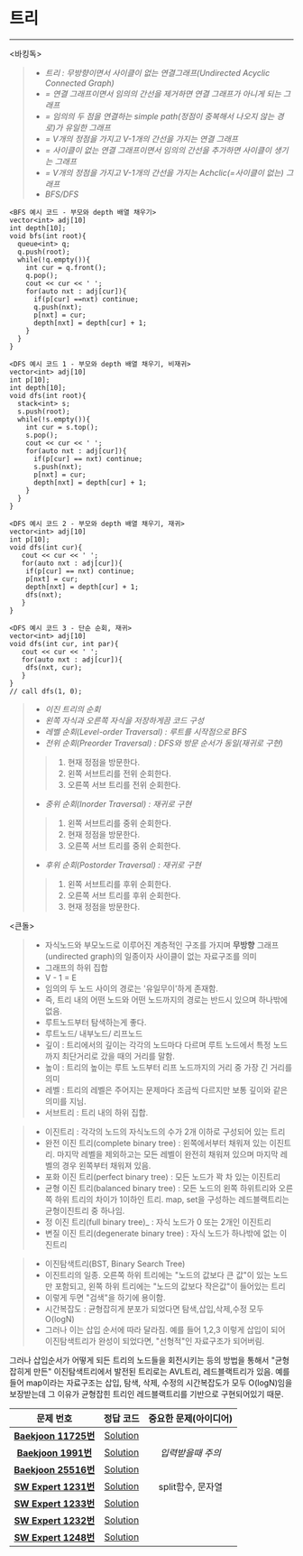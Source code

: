 # 트리   
____   
<바킹독>   
>*  _트리 : 무방향이면서 사이클이 없는 연결그래프(Undirected Acyclic Connected Graph)_
>*  _= 연결 그래프이면서 임의의 간선을 제거하면 연결 그래프가 아니게 되는 그래프_
>*  _= 임의의 두 점을 연결하는 simple path(정점이 중복해서 나오지 않는 경로)가 유일한 그래프_
>*  _= V개의 정점을 가지고 V-1개의 간선을 가지는 연결 그래프_
>*  _= 사이클이 없는 연결 그래프이면서 임의의 간선을 추가하면 사이클이 생기는 그래프_
>*  _= V개의 정점을 가지고 V-1개의 간선을 가지는 Achclic(=사이클이 없는) 그래프_
>*  _BFS/DFS_
```
<BFS 예시 코드 - 부모와 depth 배열 채우기>   
vector<int> adj[10]      
int depth[10];     
void bfs(int root){   
  queue<int> q;   
  q.push(root);   
  while(!q.empty()){   
    int cur = q.front();   
    q.pop();   
    cout << cur << ' ';   
    for(auto nxt : adj[cur]){   
      if(p[cur] ==nxt) continue;   
      q.push(nxt);   
      p[nxt] = cur;
      depth[nxt] = depth[cur] + 1;   
    }   
  }   
}   
```
```
<DFS 예시 코드 1 - 부모와 depth 배열 채우기, 비재귀>   
vector<int> adj[10]      
int p[10];  
int depth[10];
void dfs(int root){   
  stack<int> s;   
  s.push(root);   
  while(!s.empty()){   
    int cur = s.top();   
    s.pop();   
    cout << cur << ' ';   
    for(auto nxt : adj[cur]){   
      if(p[cur] == nxt) continue;   
      s.push(nxt);   
      p[nxt] = cur;
      depth[nxt] = depth[cur] + 1;   
    }   
  }   
}   
```
```
<DFS 예시 코드 2 - 부모와 depth 배열 채우기, 재귀>   
vector<int> adj[10]      
int p[10];     
void dfs(int cur){   
   cout << cur << ' ';
   for(auto nxt : adj[cur]){
    if(p[cur] == nxt) continue;
    p[nxt] = cur;
    depth[nxt] = depth[cur] + 1;
    dfs(nxt);
   }  
}   
```
```
<DFS 예시 코드 3 - 단순 순회, 재귀>   
vector<int> adj[10]      
void dfs(int cur, int par){   
   cout << cur << ' ';
   for(auto nxt : adj[cur]){
    dfs(nxt, cur);
   }  
}   
// call dfs(1, 0);
```
>*  _이진 트리의 순회_
>*  _왼쪽 자식과 오른쪽 자식을 저장하게끔 코드 구성_
>*  _레벨 순회(Level-order Traversal) : 루트를 시작점으로 BFS_
>*  _전위 순회(Preorder Traversal) : DFS와 방문 순서가 동일(재귀로 구현)_
>> 1. 현재 정점을 방문한다.    
>> 2. 왼쪽 서브트리를 전위 순회한다.   
>> 3. 오른쪽 서브 트리를 전위 순회한다.
>*  _중위 순회(Inorder Traversal) : 재귀로 구현_
>> 1. 왼쪽 서브트리를 중위 순회한다.    
>> 2. 현재 정점을 방문한다.   
>> 3. 오른쪽 서브 트리를 중위 순회한다.
>*  _후위 순회(Postorder Traversal) : 재귀로 구현_
>> 1. 왼쪽 서브트리를 후위 순회한다.    
>> 2. 오른쪽 서브 트리를 후위 순회한다.   
>> 3. 현재 정점을 방문한다.   

<큰돌>   
>* 자식노드와 부모노드로 이루어진 계층적인 구조를 가지며 __무방향__ 그래프(undirected graph)의 일종이자 사이클이 없는 자료구조를 의미   
>* 그래프의 하위 집합
>* V - 1 = E
>* 임의의 두 노드 사이의 경로는 '유일무이'하게 존재함.
>* 즉, 트리 내의 어떤 노드와 어떤 노드까지의 경로는 반드시 있으며 하나밖에 없음.
>* 루트노드부터 탐색하는게 좋다.
>* 루트노드/ 내부노드/ 리프노드
>* 깊이 : 트리에서의 깊이는 각각의 노드마다 다르며 루트 노드에서 특정 노드까지 최단거리로 갔을 때의 거리를 말함.
>* 높이 : 트리의 높이는 루트 노드부터 리프 노드까지의 거리 중 가장 긴 거리를 의미
>* 레벨 : 트리의 레벨은 주어지는 문제마다 조금씩 다르지만 보통 깊이와 같은 의미를 지님.
>* 서브트리 : 트리 내의 하위 집합.
   
   
   
>* 이진트리 : 각각의 노드의 자식노드의 수가 2개 이하로 구성되어 있는 트리   
>* 완전 이진 트리(complete binary tree) : 왼쪽에서부터 채워져 있는 이진트리. 마지막 레벨을 제외하고는 모든 레벨이 완전히 채워져 있으며 마지막 레벨의 경우 왼쪽부터 채워져 있음.
>* 포화 이진 트리(perfect binary tree) : 모든 노드가 꽉 차 있는 이진트리
>* 균형 이진 트리(balanced binary tree) : 모든 노드의 왼쪽 하위트리와 오른쪽 하위 트리의 차이가 1이하인 트리. map, set을 구성하는 레드블랙트리는 균형이진트리 중 하나임.
>* 정 이진 트리(full binary tree)_ : 자식 노드가 0 또는 2개인 이진트리
>* 변질 이진 트리(degenerate binary tree) : 자식 노드가 하나밖에 없는 이진트리
   
>* 이진탐색트리(BST, Binary Search Tree)
>* 이진트리의 일종. 오른쪽 하위 트리에는 "노드의 값보다 큰 값"이 있는 노드만 포함되고, 왼쪽 하위 트리에는 "노드의 값보다 작은값"이 들어있는 트리
>* 이렇게 두면 "검색"을 하기에 용이함.
>* 시간복잡도 : 균형잡히게 분포가 되었다면 탐색,삽입,삭제,수정 모두 O(logN)
>* 그러나 이는 삽입 순서에 따라 달라짐. 예를 들어 1,2,3 이렇게 삽입이 되어 이진탐색트리가 완성이 되었다면, "선형적"인 자료구조가 되어버림.



그러나 삽입순서가 어떻게 되든 트리의 노드들을 회전시키는 등의 방법을 통해서 "균형잡히게 만든" 이진탐색트리에서 발전된 트리로는 AVL트리, 레드블랙트리가 있음. 예를 들어 map이라는 자료구조는 삽입, 탐색, 삭제, 수정의 시간복잡도가 모두 O(logN)임을 보장받는데 그 이유가 균형잡힌 트리인 레드블랙트리를 기반으로 구현되어있기 때문.   



   

 

| 문제 번호 | 정답 코드 |  중요한 문제(아이디어) | 
| :--: | :--: |:--: |
| __[Baekjoon 11725번](https://www.acmicpc.net/problem/11725)__   | [Solution](https://github.com/jhmin-kk99/Algorithm-Study/blob/main/Tree/11725.cpp)    | |
| __[Baekjoon 1991번](https://www.acmicpc.net/problem/1991)__   | [Solution](https://github.com/jhmin-kk99/Algorithm-Study/blob/main/Tree/1991.cpp)    |_입력받을때 주의_|
| __[Baekjoon 25516번](https://www.acmicpc.net/problem/25516)__   | [Solution](https://github.com/jhmin-kk99/Algorithm-Study/blob/main/Tree/25516.cpp)    | |
| __[SW Expert 1231번](https://swexpertacademy.com/main/code/problem/problemDetail.do?contestProbId=AV140YnqAIECFAYD&categoryId=AV140YnqAIECFAYD&categoryType=CODE&problemTitle=1231&orderBy=FIRST_REG_DATETIME&selectCodeLang=ALL&select-1=&pageSize=10&pageIndex=1)__   | [Solution](https://github.com/jhmin-kk99/Algorithm-Study/blob/main/Tree/1231.cpp)    |split함수, 문자열|
| __[SW Expert 1233번](https://swexpertacademy.com/main/code/problem/problemDetail.do?contestProbId=AV140YnqAIECFAYD&categoryId=AV140YnqAIECFAYD&categoryType=CODE&problemTitle=1233&orderBy=FIRST_REG_DATETIME&selectCodeLang=ALL&select-1=&pageSize=10&pageIndex=1)__   | [Solution](https://github.com/jhmin-kk99/Algorithm-Study/blob/main/Tree/1233.cpp)    ||
| __[SW Expert 1232번](https://swexpertacademy.com/main/code/problem/problemDetail.do?contestProbId=AV140YnqAIECFAYD&categoryId=AV140YnqAIECFAYD&categoryType=CODE&problemTitle=1232&orderBy=FIRST_REG_DATETIME&selectCodeLang=ALL&select-1=&pageSize=10&pageIndex=1)__   | [Solution](https://github.com/jhmin-kk99/Algorithm-Study/blob/main/Tree/1232.cpp)    ||
| __[SW Expert 1248번](https://swexpertacademy.com/main/code/problem/problemDetail.do?contestProbId=AV140YnqAIECFAYD&categoryId=AV140YnqAIECFAYD&categoryType=CODE&problemTitle=1248&orderBy=FIRST_REG_DATETIME&selectCodeLang=ALL&select-1=&pageSize=10&pageIndex=1)__   | [Solution](https://github.com/jhmin-kk99/Algorithm-Study/blob/main/Tree/1248.cpp)    ||
